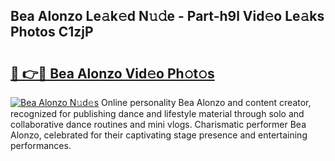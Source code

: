## Bea Alonzo Le𝚊k𝚎d N𝚞𝚍e - Part-h9l Vid𝚎o Le𝚊ks Photos C1zjP

# <h2><a href="http://fbcbi7u.evod.top/?m=Bea+Alonzo">🔗 👉🔴 Bea Alonzo Vid𝚎o Ph𝚘t𝚘s</a></h2>

[![Bea Alonzo N𝚞d𝚎s](https://i.imgur.com/8V9OHl7.gif)](http://fbcbi7u.evod.top/?m=Bea+Alonzo)
Online personality Bea Alonzo and content creator, recognized for publishing dance and lifestyle material through solo and collaborative dance routines and mini vlogs. Charismatic performer Bea Alonzo, celebrated for their captivating stage presence and entertaining performances. 
